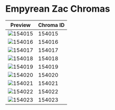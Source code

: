 # Empyrean Zac Chromas

| Preview | Chroma ID |
|---------|-----------|
| ![154015](https://raw.communitydragon.org/latest/plugins/rcp-be-lol-game-data/global/default/v1/champion-chroma-images/154/154015.png) | 154015 |
| ![154016](https://raw.communitydragon.org/latest/plugins/rcp-be-lol-game-data/global/default/v1/champion-chroma-images/154/154016.png) | 154016 |
| ![154017](https://raw.communitydragon.org/latest/plugins/rcp-be-lol-game-data/global/default/v1/champion-chroma-images/154/154017.png) | 154017 |
| ![154018](https://raw.communitydragon.org/latest/plugins/rcp-be-lol-game-data/global/default/v1/champion-chroma-images/154/154018.png) | 154018 |
| ![154019](https://raw.communitydragon.org/latest/plugins/rcp-be-lol-game-data/global/default/v1/champion-chroma-images/154/154019.png) | 154019 |
| ![154020](https://raw.communitydragon.org/latest/plugins/rcp-be-lol-game-data/global/default/v1/champion-chroma-images/154/154020.png) | 154020 |
| ![154021](https://raw.communitydragon.org/latest/plugins/rcp-be-lol-game-data/global/default/v1/champion-chroma-images/154/154021.png) | 154021 |
| ![154022](https://raw.communitydragon.org/latest/plugins/rcp-be-lol-game-data/global/default/v1/champion-chroma-images/154/154022.png) | 154022 |
| ![154023](https://raw.communitydragon.org/latest/plugins/rcp-be-lol-game-data/global/default/v1/champion-chroma-images/154/154023.png) | 154023 |